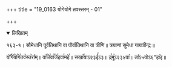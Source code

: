 +++
title = "19_0163 योगेयोगे तवस्तरम् - 01"

+++
<details open><summary>लिखितम्</summary>

१६३-१। सौमेधानि पूर्वतिथानि वा पौर्वातिथानि वा त्रीणि॥ त्रयाणां सुमेधा गायत्रीन्द्रः॥

यो꣤꣯गे꣥꣯यो꣯गे꣯तव꣤स्त꣥रा꣤म्॥ वा꣡꣯जे꣯वा꣢꣯जे꣯हवा꣯महे꣯॥ सखा꣡꣯याऽ२३ई꣢ऽ३॥ द्र꣢मू꣡ऽ२३४वा꣥। ता꣤ऽ५योऽ६"हा꣥इ॥
</details>